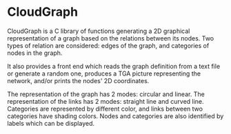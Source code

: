 # CloudGraph
CloudGraph is a C library of functions generating a 2D graphical representation of a graph based on the relations between its nodes. Two types of relation are considered: edges of the graph, and categories of nodes in the graph.

It also provides a front end which reads the graph definition from a text file or generate a random one, produces a TGA picture representing the network, and/or prints the nodes' 2D coordinates.

The representation of the graph has 2 modes: circular and linear. The representation of the links has 2 modes: straight line and curved line. Categories are represented by different color, and links between two categories have shading colors. Nodes and categories are also identified by labels which can be displayed.
